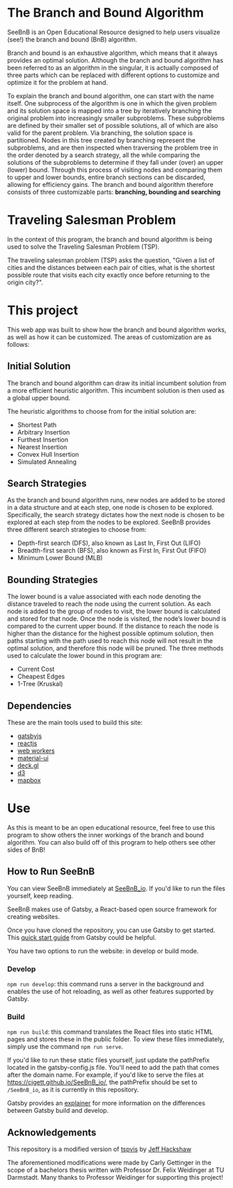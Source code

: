 # The Branch and Bound Algorithm

SeeBnB is an Open Educational Resource designed to help users visualize (see!) the branch and bound (BnB) algorithm. 

Branch and bound is an exhaustive algorithm, which means that it always provides an optimal
solution. Although the branch and bound algorithm has been referred to as an algorithm in the 
singular, it is actually composed of three parts which can be replaced with different options
to customize and optimize it for the problem at hand.

To explain the branch and bound algorithm, one can start with the name itself. One
subprocess of the algorithm is one in which the given problem and its solution space is
mapped into a tree by iteratively branching the original problem into increasingly smaller
subproblems. These subproblems are defined by their smaller set of possible solutions,
all of which are also valid for the parent problem. Via branching, the solution space
is partitioned. Nodes in this tree created by branching represent the subproblems, and
are then inspected when traversing the problem tree in the order denoted by a search
strategy, all the while comparing the solutions of the subproblems to determine if they
fall under (over) an upper (lower) bound. Through this process of visiting nodes and
comparing them to upper and lower bounds, entire branch sections can be discarded,
allowing for efficiency gains. The branch and bound algorithm therefore consists of three
customizable parts: **branching, bounding and searching**

# Traveling Salesman Problem

In the context of this program, the branch and bound algorithm is being used to solve the Traveling Salesman Problem (TSP).

The traveling salesman problem (TSP) asks the question, "Given a list of cities and the distances between each pair of cities, what is the shortest possible route that visits each city exactly once before returning to the origin city?".

# This project

This web app was built to show how the branch and bound algorithm works, as well as how it can be customized. The areas of customization are as follows:

## Initial Solution 

The branch and bound algorithm can draw its initial incumbent solution from a more efficient heuristic
algorithm. This incumbent solution is then used as a global upper bound. 

The heuristic algorithms to choose from for the initial solution are: 
- Shortest Path
- Arbitrary Insertion
- Furthest Insertion
- Nearest Insertion
- Convex Hull Insertion
- Simulated Annealing

## Search Strategies 

As the branch and bound algorithm runs, new nodes are added to be
stored in a data structure and at each step, one node is chosen to be explored. Specifically,
the search strategy dictates how the next node is chosen to be explored at each step from
the nodes to be explored. SeeBnB provides three different search strategies to choose from:

- Depth-first search (DFS), also known as Last In, First Out (LIFO)
- Breadth-first search (BFS), also known as First In, First Out (FIFO)
- Minimum Lower Bound (MLB)

## Bounding Strategies 

The lower bound is a value associated with each node denoting the distance traveled to
reach the node using the current solution. As each node is added to the group of nodes to
visit, the lower bound is calculated and stored for that node. Once the node is visited, the
node’s lower bound is compared to the current upper bound. If the distance to reach the
node is higher than the distance for the highest possible optimum solution, then paths
starting with the path used to reach this node will not result in the optimal solution, and
therefore this node will be pruned. The three methods used to calculate the lower bound in this
program are: 

- Current Cost
- Cheapest Edges
- 1-Tree (Kruskal)

## Dependencies

These are the main tools used to build this site:

- [gatsbyjs](https://www.gatsbyjs.org)
- [reactjs](https://reactjs.org)
- [web workers](https://developer.mozilla.org/en-US/docs/Web/API/Web_Workers_API)
- [material-ui](https://material-ui.com/)
- [deck.gl](https://deck.gl/#/)
- [d3](https://d3js.org/)
- [mapbox](https://www.mapbox.com/)

# Use

As this is meant to be an open educational resource, feel free to use this program to show others the inner workings of the branch and bound algorithm. You can also build off of this program to help others see other sides of BnB!

## How to Run SeeBnB

You can view SeeBnB immediately at [SeeBnB_io](https://cjgett.github.io/SeeBnB_io/). If you'd like to run the files yourself, keep reading.

SeeBnB makes use of Gatsby, a React-based open source framework for creating websites. 

Once you have cloned the repository, you can use Gatsby to get started. This [quick start guide](https://www.gatsbyjs.com/docs/tutorial/getting-started/part-0/#installation-guide) from Gatsby could be helpful. 

You have two options to run the website: in develop or build mode.

### Develop

`npm run develop`: this command runs a server in the background and enables the use of hot reloading, as well as other features supported by Gatsby. 

### Build 

`npm run build`: this command translates the React files into static HTML pages and stores these in the public folder. To view these files immediately, simply use the command `npm run serve`.

If you'd like to run these static files yourself, just update the pathPrefix located in the gatsby-config.js file. You'll need to add the path that comes after the domain name. For example, if you'd like to serve the files at https://cjgett.github.io/SeeBnB_io/, the pathPrefix should be set to `/SeeBnB_io`, as it is currently in this repository.

Gatsby provides an [explainer](https://www.gatsbyjs.com/docs/conceptual/overview-of-the-gatsby-build-process/) for more information on the differences between Gatsby build and develop.

## Acknowledgements
This repository is a modified version of [tspvis](https://github.com/jhackshaw/tspvis) by [Jeff Hackshaw](https://github.com/jhackshaw)  

The aforementioned modifications were made by Carly Gettinger in the scope of a bachelors thesis written with Professor Dr. Felix Weidinger at TU Darmstadt. Many thanks to Professor Weidinger for supporting this project!
